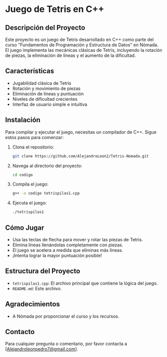 # Juego de Tetris en C++

## Descripción del Proyecto
Este proyecto es un juego de Tetris desarrollado en C++ como parte del curso "Fundamentos de Programación y Estructura de Datos" en Nómada. El juego implementa las mecánicas clásicas de Tetris, incluyendo la rotación de piezas, la eliminación de líneas y el aumento de la dificultad.

## Características
- Jugabilidad clásica de Tetris
- Rotación y movimiento de piezas
- Eliminación de líneas y puntuación
- Niveles de dificultad crecientes
- Interfaz de usuario simple e intuitiva

## Instalación
Para compilar y ejecutar el juego, necesitas un compilador de C++. Sigue estos pasos para comenzar:

1. Clona el repositorio:
    ```sh
    git clone https://github.com/AlejandroLeon2/Tetris-Nomada.git
    ```
2. Navega al directorio del proyecto:
    ```sh
    cd codigo
    ```
3. Compila el juego:
    ```sh
    g++ -o codigo tetrispilas1.cpp
    ```
4. Ejecuta el juego:
    ```sh
    ./tetrispilas1
    ```

## Cómo Jugar
- Usa las teclas de flecha para mover y rotar las piezas de Tetris.
- Elimina líneas llenándolas completamente con piezas.
- El juego se acelera a medida que eliminas más líneas.
- ¡Intenta lograr la mayor puntuación posible!

## Estructura del Proyecto
- `tetrispilas1.cpp`: El archivo principal que contiene la lógica del juego.
- `README.md`: Este archivo.

## Agradecimientos
- A Nómada por proporcionar el curso y los recursos.

## Contacto
Para cualquier pregunta o comentario, por favor contacta a [Alejandroleonpedro7@gmail.com].

